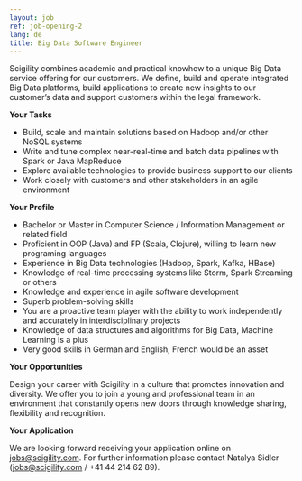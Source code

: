 ```yaml
---
layout: job
ref: job-opening-2
lang: de
title: Big Data Software Engineer
---
```


Scigility combines academic and practical knowhow to a unique Big Data service offering for our customers. We define, build and operate integrated Big Data platforms, build applications to create new insights to our customer’s data and support customers within the legal framework.

<b>Your Tasks</b>

* Build, scale and maintain solutions based on Hadoop and/or other NoSQL systems
* Write and tune complex near-real-time and batch data pipelines with Spark or Java MapReduce
* Explore available technologies to provide business support to our clients
* Work closely with customers and other stakeholders in an agile environment

<b>Your Profile</b>

* Bachelor or Master in Computer Science / Information Management or related field
* Proficient in OOP (Java) and FP (Scala, Clojure), willing to learn new programing languages
* Experience in Big Data technologies (Hadoop, Spark, Kafka, HBase)
* Knowledge of real-time processing systems like Storm, Spark Streaming or others
* Knowledge and experience in agile software development
* Superb problem-solving skills
* You are a proactive team player with the ability to work independently and accurately in interdisciplinary projects
* Knowledge of data structures and algorithms for Big Data, Machine Learning is a plus
* Very good skills in German and English, French would be an asset

<b>Your Opportunities</b>

Design your career with Scigility in a culture that promotes innovation and diversity. We offer you to join a young and professional team in an environment that constantly opens new doors through knowledge sharing, flexibility and recognition.

<b>Your Application</b>

We are looking forward receiving your application online on jobs@scigility.com. For further information please contact Natalya Sidler (jobs@scigility.com / +41 44 214 62 89).